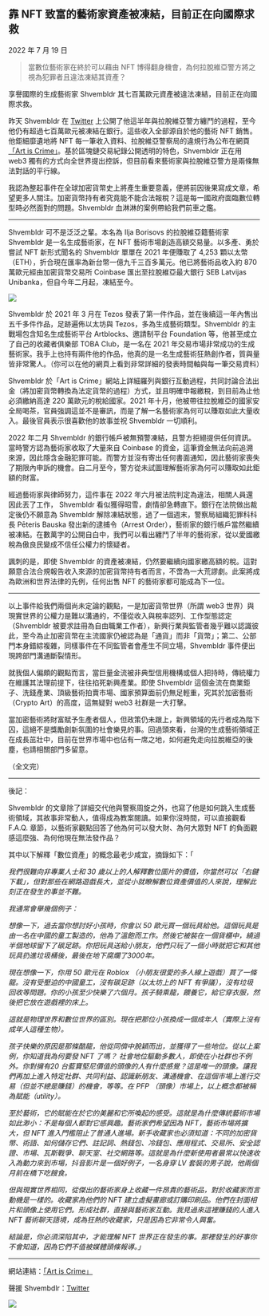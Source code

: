 ## 靠 NFT 致富的藝術家資產被凍結，目前正在向國際求救

2022 年 7 月 19 日

>當數位藝術家在終於可以藉由 NFT 博得翻身機會，為何拉脫維亞警方將之視為犯罪者且違法凍結其資產？

享譽國際的生成藝術家 Shvembldr 其七百萬歐元資產被違法凍結，目前正在向國際求救。

昨天 Shvembldr 在 [Twitter](https://twitter.com/shvembldr/status/1549039237336821760) 上公開了他這半年與拉脫維亞警方纏鬥的過程，至今他仍有超過七百萬歐元被凍結在銀行。這些收入全部源自於他的藝術 NFT 銷售。他鉅細靡遺地將 NFT 每一筆收入資料、拉脫維亞警察局的違規行為公布在網頁[「Art is Crime」](https://www.art-is-crime.com/)。基於區塊鏈交易紀錄公開透明的特色，Shvembldr 正在用 web3 獨有的方式向全世界提出控訴，但目前看來藝術家與拉脫維亞警方是兩條無法對話的平行線。

我認為整起事件在全球加密貨幣史上將產生重要意義，便將前因後果寫成文章，希望更多人關注。加密貨幣持有者究竟能不能合法報稅？這是每一國政府面臨數位轉型時必然面對的問題。Shvembldr 血淋淋的案例帶給我們前車之鑑。

* * *

Shvembldr 可不是泛泛之輩。本名為 Ilja Borisovs 的拉脫維亞籍藝術家 Shvembldr 是一名生成藝術家，在 NFT 藝術市場創造高額交易量。以多產、勇於嘗試 NFT 新形式聞名的 Shvembldr 單單在 2021 年便賺取了 4,253 顆以太幣（ETH），折合現在匯率為新台幣一億九千三百多萬元。他已將藝術品收入約 870 萬歐元經由加密貨幣交易所 Coinbase 匯出至拉脫維亞最大銀行 SEB Latvijas Unibanka，但自今年二月起，凍結至今。

 ![](https://assets.matters.news/embed/f7081b4b-aca3-4b25-90e0-e0c337fcbdb9.png)

Shvembldr 於 2021 年 3 月在 Tezos 發表了第一件作品，並在後續這一年內售出五千多件作品，足跡遍佈以太坊與 Tezos，多為生成藝術類型。Shvembldr 的主戰場包含知名生成藝術平台 Artblocks、邀請制平台 Foundation 等，他甚至成立了自己的收藏者俱樂部 TOBA Club，是一名在 2021 年交易市場非常成功的生成藝術家。我手上也持有兩件他的作品，他真的是一名生成藝術狂熱創作者，質與量皆非常驚人。（你可以在他的網頁上看到非常詳細的發表時間軸與每一筆交易資料）

Shvembldr 於「Art is Crime」網站上詳細羅列與銀行互動過程，共同討論合法出金（將加密貨幣轉換為法定貨幣的過程）方式，並且明確申報繳稅，到目前為止他必須繳納高達 220 萬歐元的稅給國家。2021 年十月，他被帶往拉脫維亞的國家安全局喝茶，官員強調這並不是審訊，而是了解一名藝術家為何可以賺取如此大量收入。最後官員表示很喜歡他的故事並祝 Shvembldr 一切順利。

2022 年二月 Shvembldr 的銀行帳戶被無預警凍結，且警方拒絕提供任何資訊。當時警方認為藝術家收取了大量來自 Coinbase 的資金，這筆資金無法向前追溯來源，因此隱含金融犯罪可能。而警方並沒有寄出任何書面通知，因此藝術家喪失了期限內申訴的機會。自二月至今，警方從未試圖理解藝術家為何可以賺取如此鉅額的財富。

經過藝術家與律師努力，這件事在 2022 年六月被法院判定為違法，相關人員還因此丟了工作， Shvembldr 看似獲得昭雪，劇情卻急轉直下。銀行在法院做出裁定後仍不願意為 Shvembldr 解除凍結狀態，過了一個週末，警察局組織犯罪科科長 Pēteris Bauska 發出新的逮捕令（Arrest Order），藝術家的銀行帳戶當然繼續被凍結。在數萬字的公開自白中，我們可以看出纏鬥了半年的藝術家，從以愛國繳稅為傲良民變成不信任公權力的懷疑者。

諷刺的是，即使 Shvembldr 的資產被凍結，仍然要繼續向國家繳高額的稅。這對願意合法合規報告收入來源的加密貨幣持有者而言，不啻為一大荒謬劇。此案將成為歐洲和世界法律的先例，任何出售 NFT 的藝術家都可能成為下一位。

* * *

以上事件給我們兩個尚未定論的觀點，一是加密貨幣世界（所謂 web3 世界）與現實世界的公權力是難以溝通的，不僅從收入與稅率認列、工作型態認定（Shvembldr 被要求註冊為自由職業工作者），新興行業與監管者幾乎難以認識彼此，至今為止加密貨幣在主流國家仍被認為是「通貨」而非「貨幣」；第二、公部門本身錯綜複雜，同樣事件在不同監管者會產生不同立場，Shvembldr 事件便出現跨部門溝通斷裂情形。

就我個人偏頗的觀點而言，當巨量金流被非典型信用機構或個人把持時，傳統權力在維護其法理前提下，往往掐死新興產業。即使 Shvembldr 這個金流在商業鉅子、洗錢產業、頂級藝術拍賣市場、國家預算面前仍無足輕重，究其於加密藝術（Crypto Art）的高度，這無疑對 web3 社群是一大打擊。

當加密藝術將財富賦予生產者個人，但政策仍未跟上，新興領域的先行者成為階下囚，這絕不是獎勵創新氛圍的社會樂見的事。回過頭來看，台灣的生成藝術領域正在成長茁壯中，目前在世界市場中也佔有一席之地，如何避免走向拉脫維亞的後塵，也請相關部門多留意。

（全文完）

* * *

後記：

Shvembldr 的文章除了詳細交代他與警察周旋之外，也寫了他是如何跳入生成藝術領域，其故事非常動人，值得成為教案閱讀。如果你沒時間，可以直接觀看 F.A.Q. 章節，以藝術家觀點回答了他為何可以發大財、為何大眾對 NFT 的負面觀感這麼強、為何他現在無法發作品？

其中以下解釋「數位資產」的概念最老少咸宜，摘錄如下：「

*我們很難向非專業人士和 30 歲以上的人解釋數位圖片的價值，你當然可以「右鍵下載」，但對那些在網路遊戲長大，並從小就瞭解數位資產價值的人來說，理解此刻正在發生的事並不難。*

*我通常會舉幾個例子：*

*想像一下，過去當你想討好小孩時，你會以 50 歐元買一個玩具給他。這個玩具是由一名在中國的童工製造的，他為了溫飽而工作。然後它被裝在一個貨櫃中，繞過半個地球留下了碳足跡。你把玩具送給小朋友，他們只玩了一個小時就把它和其他玩具扔進垃圾桶後，最後在地下腐爛了3000年。*

*現在想像一下，你用 50 歐元在 Roblox （小朋友很愛的多人線上遊戲）買了一條龍。沒有受壓迫的中國童工，沒有碳足跡（以太坊上的 NFT 有爭議），沒有垃圾回收等問題。你的小孩至少快樂了六個月。孩子騎乘龍，餵養它，給它穿衣服，然後把它放在遊戲裡的床上。*

*這就是物理世界和數位世界的區別。現在把那位小孩換成一個成年人（實際上沒有成年人這種生物）。*

*孩子快樂的原因是那條酷龍，他從同儕中脫穎而出，並獲得了一些地位。從以上案例，你知道我為何要發 NFT 了嗎？ 社會地位驅動多數人，即使在小社群也不例外。你對擁有20 台藍寶堅尼價值的頭像的人有什麼感覺？這是唯一的頭像。讓我們再加上進入特定社群、共同利益、認識新朋友、溝通機會、在這個市場上進行交易（但並不總是賺錢）的機會，等等。在 PFP （頭像）市場上，以上概念都被稱為賦能（utility）。*

*至於藝術，它的賦能在於它的美麗和它所喚起的感受。這就是為什麼傳統藝術市場如此渺小：不是每個人都對它感興趣。藝術家們希望因為 NFT，藝術市場將擴大，但 NFT 進入門檻阻止了普通人進場。新手收藏家也必須知道：不同的加密貨幣、術語、如何儲存它們、註記詞、熱錢包、冷錢包、應用程式、交易所、安全認證、市場、瓦斯戰爭、聊天室、社交網路等。這就是為什麼新使用者最常以快速收入為動力來到市場，抖音影片是一個好例子，一名身穿 LV 套裝的男子說，他兩個月前在橋下吃餿食。*

*但與現實世界相同，從傑出的藝術家身上收藏一件昂貴的藝術品，對於收藏家而言動機是一樣的。收藏家為他們的 NFT 建立虛擬畫廊或訂購印刷品。他們在封面相片和頭像上使用它們。形成社群，直接與藝術家互動。我見過來這裡賺錢的人進入 NFT 藝術聊天語境，成為狂熱的收藏家，只是因為它非常令人興奮。*

*結論是，你必須深陷其中，才能理解 NFT 世界正在發生的事。那裡發生的好事你不會知道，因為它們不值被媒體頭條報導。」*

* * *

網站連結：[「Art is Crime」](https://www.art-is-crime.com/)

聲援 Shvembdlr：[Twitter](https://twitter.com/shvembldr/status/1549039237336821760)

 ![](https://assets.matters.news/embed/8043dc15-854c-461c-94d0-c48aab389679.webp)
